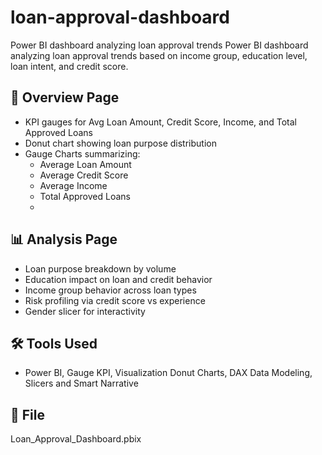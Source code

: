 # loan-approval-dashboard
Power BI dashboard analyzing loan approval trends
Power BI dashboard analyzing loan approval trends based on income group, education level, loan intent, and credit score.

## 📄 Overview Page
- KPI gauges for Avg Loan Amount, Credit Score, Income, and Total Approved Loans
- Donut chart showing loan purpose distribution
- Gauge Charts summarizing:
  - Average Loan Amount  
  - Average Credit Score  
  - Average Income  
  - Total Approved Loans
  - 
## 📊 Analysis Page
- Loan purpose breakdown by volume
- Education impact on loan and credit behavior
- Income group behavior across loan types
- Risk profiling via credit score vs experience
- Gender slicer for interactivity

## 🛠️ Tools Used

- Power BI, Gauge KPI, Visualization Donut Charts, DAX Data Modeling, Slicers and Smart Narrative
 

## 📁 File
Loan_Approval_Dashboard.pbix
